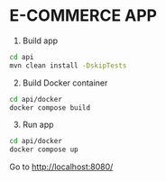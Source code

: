# E-COMMERCE APP

1. Build app

```bash
cd api
mvn clean install -DskipTests
```

2. Build Docker container
```bash
cd api/docker
docker compose build
```

3. Run app
```bash
cd api/docker
docker compose up
```

Go to [http://localhost:8080/](http://localhost:8080/)
